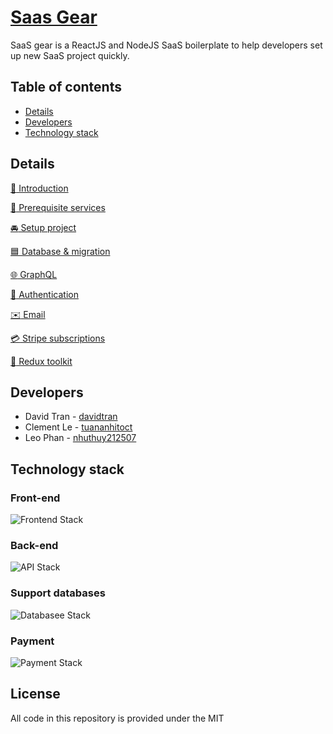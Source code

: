 # [Saas Gear](https://github.com/JSLancerTeam/saasgear)

SaaS gear is a ReactJS and NodeJS SaaS boilerplate to help developers set up new SaaS project quickly.

## Table of contents
- [Details](#details)
- [Developers](#developers)
- [Technology stack](#technology-stack)

## Details
[:loudspeaker: Introduction](https://github.com/JSLancerTeam/saasgear/blob/master/docs/introduction.md)
  
[:watermelon: Prerequisite services](https://github.com/JSLancerTeam/saasgear/blob/master/docs/prerequisite.md)
  
[:oncoming_automobile: Setup project](https://github.com/JSLancerTeam/saasgear/blob/master/docs/)
  
[:blue_square: Database & migration](https://github.com/JSLancerTeam/saasgear/blob/master/docs/database.md)
  
[:globe_with_meridians: GraphQL](https://github.com/JSLancerTeam/saasgear/blob/master/docs/graphql.md)
  
[:closed_lock_with_key: Authentication](https://github.com/JSLancerTeam/blob/master/saasgear/docs/authentication.md)
  
[:envelope: Email](https://github.com/JSLancerTeam/saasgear/blob/master/docs/mail.md)
  
[:credit_card: Stripe subscriptions](https://github.com/JSLancerTeam/saasgear/blob/master/docs/stripe.md)
  
[:ear_of_rice: Redux toolkit](https://github.com/JSLancerTeam/saasgear/blob/master/docs/redux-toolkit.md)  

## Developers
- David Tran - [davidtran](http://github.com/davidtran)
- Clement Le - [tuananhitoct](https://github.com/tuananhitoct)
- Leo Phan - [nhuthuy212507](https://github.com/nhuthuy212507)

## Technology stack

### Front-end
![Frontend Stack](https://github.com/JSLancerTeam/saasgear/blob/documents/docs/images/front-end-stack2.png)

### Back-end
![API Stack](https://github.com/JSLancerTeam/saasgear/blob/documents/docs/images/backend-stack.png)

### Support databases
![Databasee Stack](https://github.com/JSLancerTeam/saasgear/blob/documents/docs/images/database-stack.png)

### Payment
![Payment Stack](https://github.com/JSLancerTeam/saasgear/blob/documents/docs/images/payment-stack.png)
<br />

## License
All code in this repository is provided under the MIT
<br>

